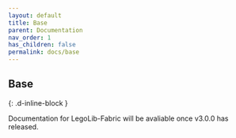 ```yaml
---
layout: default
title: Base
parent: Documentation
nav_order: 1
has_children: false
permalink: docs/base
---
```

## Base  
{: .d-inline-block }  

Documentation for LegoLib-Fabric will be avaliable once v3.0.0 has released.  